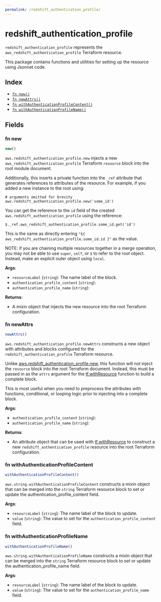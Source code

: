 ```yaml
---
permalink: /redshift_authentication_profile/
---
```


# redshift_authentication_profile

`redshift_authentication_profile` represents the `aws_redshift_authentication_profile` Terraform resource.



This package contains functions and utilities for setting up the resource using Jsonnet code.


## Index

* [`fn new()`](#fn-new)
* [`fn newAttrs()`](#fn-newattrs)
* [`fn withAuthenticationProfileContent()`](#fn-withauthenticationprofilecontent)
* [`fn withAuthenticationProfileName()`](#fn-withauthenticationprofilename)

## Fields

### fn new

```ts
new()
```


`aws.redshift_authentication_profile.new` injects a new `aws_redshift_authentication_profile` Terraform `resource`
block into the root module document.

Additionally, this inserts a private function into the `_ref` attribute that generates references to attributes of the
resource. For example, if you added a new instance to the root using:

    # arguments omitted for brevity
    aws.redshift_authentication_profile.new('some_id')

You can get the reference to the `id` field of the created `aws.redshift_authentication_profile` using the reference:

    $._ref.aws_redshift_authentication_profile.some_id.get('id')

This is the same as directly entering `"${ aws_redshift_authentication_profile.some_id.id }"` as the value.

NOTE: if you are chaining multiple resources together in a merge operation, you may not be able to use `super`, `self`,
or `$` to refer to the root object. Instead, make an explicit outer object using `local`.

**Args**:
  - `resourceLabel` (`string`): The name label of the block.
  - `authentication_profile_content` (`string`): 
  - `authentication_profile_name` (`string`): 

**Returns**:
- A mixin object that injects the new resource into the root Terraform configuration.


### fn newAttrs

```ts
newAttrs()
```


`aws.redshift_authentication_profile.newAttrs` constructs a new object with attributes and blocks configured for the `redshift_authentication_profile`
Terraform resource.

Unlike [aws.redshift_authentication_profile.new](#fn-new), this function will not inject the `resource`
block into the root Terraform document. Instead, this must be passed in as the `attrs` argument for the
[tf.withResource](https://github.com/tf-libsonnet/core/tree/main/docs#fn-withresource) function to build a complete block.

This is most useful when you need to preprocess the attributes with functions, conditional, or looping logic prior to
injecting into a complete block.

**Args**:
  - `authentication_profile_content` (`string`): 
  - `authentication_profile_name` (`string`): 

**Returns**:
  - An attribute object that can be used with [tf.withResource](https://github.com/tf-libsonnet/core/tree/main/docs#fn-withresource) to construct a new `redshift_authentication_profile` resource into the root Terraform configuration.


### fn withAuthenticationProfileContent

```ts
withAuthenticationProfileContent()
```

`aws.string.withAuthenticationProfileContent` constructs a mixin object that can be merged into the `string`
Terraform resource block to set or update the authentication_profile_content field.



**Args**:
  - `resourceLabel` (`string`): The name label of the block to update.
  - `value` (`string`): The value to set for the `authentication_profile_content` field.


### fn withAuthenticationProfileName

```ts
withAuthenticationProfileName()
```

`aws.string.withAuthenticationProfileName` constructs a mixin object that can be merged into the `string`
Terraform resource block to set or update the authentication_profile_name field.



**Args**:
  - `resourceLabel` (`string`): The name label of the block to update.
  - `value` (`string`): The value to set for the `authentication_profile_name` field.
